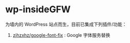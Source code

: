 # wp-insideGFW

为墙内的 WordPress 站点而生，目前已集成下列插件/功能：

1. [zjhzxhz/google-font-fix](https://github.com/zjhzxhz/google-font-fix) : Google 字体服务替换
